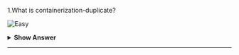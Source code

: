 1.What is containerization-duplicate?

![Easy](<https://raw.githubusercontent.com/revaturelabs/interviewquestions/aef8eff919a3b083089641381ed9a9101ed21fba/ComplexityTags/simple%20(2).svg>)

<details markdown="1"> <summary> <b> Show Answer </b> </summary>
<blockquote markdown="1">

Containerization is a process of packaging an application code along with its required libraries, frameworks, and configuration files so that it can be run efficiently and seamlessly in any environment.

</blockquote>
</details>

---
